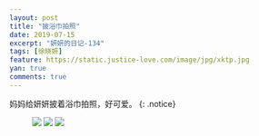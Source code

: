 ```yaml
---
layout: post
title: "披浴巾拍照"
date: 2019-07-15
excerpt: "妍妍的日记-134"
tags: [徐晓妍]
feature: https://static.justice-love.com/image/jpg/xktp.jpg
yan: true
comments: true
---
```

妈妈给妍妍披着浴巾拍照，好可爱。
{: .notice}
<figure>
    <img src="{{ site.staticUrl }}/yanyan/image/yujinpifeng3.jpg" />
    <img src="{{ site.staticUrl }}/yanyan/image/yujinpifeng1.jpg" />
    <img src="{{ site.staticUrl }}/yanyan/image/yujinpifeng2.jpg" />
</figure>
